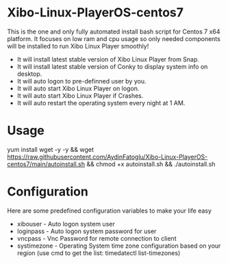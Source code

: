 # Xibo-Linux-PlayerOS-centos7

This is the one and only fully automated install bash script for Centos 7 x64 platform.
It focuses on low ram and cpu usage so only needed components will be installed to run Xibo Linux Player smoothly!

- It will install latest stable version of Xibo Linux Player from Snap.
- It will install latest stable version of Conky to display system info on desktop.
- It will auto logon to pre-definned user by you.
- It will auto start Xibo Linux Player on logon.
- It will auto start Xibo Linux Player if Crashes.
- It will auto restart the operating system every night at 1 AM.

# Usage

yum install wget -y -y && wget https://raw.githubusercontent.com/AydinFatoglu/Xibo-Linux-PlayerOS-centos7/main/autoinstall.sh && chmod +x autoinstall.sh && ./autoinstall.sh


# Configuration

Here are some predefined configuration variables to make your life easy 

- xibouser - Auto logon system user
- loginpass - Auto logon system password for user
- vncpass - Vnc Password for remote connection to client
- systimezone - Operating System time zone configuration based on your region (use cmd to get the list: timedatectl list-timezones)


